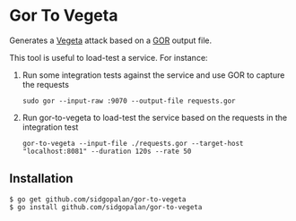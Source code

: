# Gor To Vegeta

Generates a [Vegeta](https://github.com/tsenart/vegeta) attack based on a [GOR](https://github.com/buger/gor) output file.

This tool is useful to load-test a service. For instance:

1. Run some integration tests against the service and use GOR to capture the requests

   ``sudo gor --input-raw :9070 --output-file requests.gor``

2. Run gor-to-vegeta to load-test the service based on the requests in the integration test

	``gor-to-vegeta --input-file ./requests.gor --target-host "localhost:8081" --duration 120s --rate 50``

## Installation

    $ go get github.com/sidgopalan/gor-to-vegeta
    $ go install github.com/sidgopalan/gor-to-vegeta